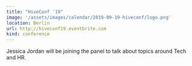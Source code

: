 ```yaml
---
title: "HiveConf '19"
image: '/assets/images/calendar/2019-09-19-hiveconf/logo.png'
location: Berlin
url: http://hiveconf19.eventbrite.com
kind: conference
---
```


Jessica Jordan will be joining the panel to talk about topics around Tech and
HR.
